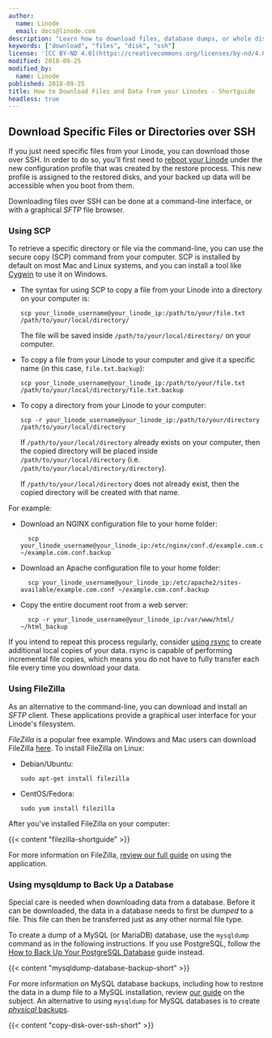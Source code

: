 ```yaml
---
author:
  name: Linode
  email: docs@linode.com
description: "Learn how to download files, database dumps, or whole disks from your Linodes."
keywords: ["download", "files", "disk", "ssh"]
license: '[CC BY-ND 4.0](https://creativecommons.org/licenses/by-nd/4.0)'
modified: 2018-09-25
modified_by:
  name: Linode
published: 2018-09-25
title: How to Download Files and Data from your Linodes - Shortguide
headless: true
---
```


## Download Specific Files or Directories over SSH

If you just need specific files from your Linode, you can download those over SSH. In order to do so, you'll first need to [reboot your Linode](/docs/platform/disk-images/disk-images-and-configuration-profiles/#selecting-and-using-a-configuration-profile) under the new configuration profile that was created by the restore process. This new profile is assigned to the restored disks, and your backed up data will be accessible when you boot from them.

Downloading files over SSH can be done at a command-line interface, or with a graphical *SFTP* file browser.

### Using SCP

To retrieve a specific directory or file via the command-line, you can use the secure copy (SCP) command from your computer. SCP is installed by default on most Mac and Linux systems, and you can install a tool like [Cygwin](#windows-cygwin-instructions) to use it on Windows.

-   The syntax for using SCP to copy a file from your Linode into a directory on your computer is:

        scp your_linode_username@your_linode_ip:/path/to/your/file.txt /path/to/your/local/directory/

    The file will be saved inside `/path/to/your/local/directory/` on your computer.

-   To copy a file from your Linode to your computer and give it a specific name (in this case, `file.txt.backup`):

        scp your_linode_username@your_linode_ip:/path/to/your/file.txt /path/to/your/local/directory/file.txt.backup

-   To copy a directory from your Linode to your computer:

        scp -r your_linode_username@your_linode_ip:/path/to/your/directory /path/to/your/local/directory

    If `/path/to/your/local/directory` already exists on your computer, then the copied directory will be placed inside `/path/to/your/local/directory` (i.e. `/path/to/your/local/directory/directory`).

    If `/path/to/your/local/directory` does not already exist, then the copied directory will be created with that name.

For example:

* Download an NGINX configuration file to your home folder:

        scp your_linode_username@your_linode_ip:/etc/nginx/conf.d/example.com.conf ~/example.com.conf.backup

* Download an Apache configuration file to your home folder:

        scp your_linode_username@your_linode_ip:/etc/apache2/sites-available/example.com.conf ~/example.com.conf.backup

* Copy the entire document root from a web server:

        scp -r your_linode_username@your_linode_ip:/var/www/html/ ~/html_backup

If you intend to repeat this process regularly, consider [using rsync](/docs/security/backups/backing-up-your-data/#understand-the-rsync-command) to create additional local copies of your data. rsync is capable of performing incremental file copies, which means you do not have to fully transfer each file every time you download your data.

### Using FileZilla

As an alternative to the command-line, you can download and install an *SFTP* client. These applications provide a graphical user interface for your Linode's filesystem.

*FileZilla* is a popular free example. Windows and Mac users can download FileZilla [here](https://filezilla-project.org/download.php?show_all=1). To install FileZilla on Linux:

-   Debian/Ubuntu:

        sudo apt-get install filezilla

-   CentOS/Fedora:

        sudo yum install filezilla

After you've installed FileZilla on your computer:

{{< content "filezilla-shortguide" >}}

For more information on FileZilla, [review our full guide](/docs/tools-reference/file-transfer/filezilla/) on using the application.

### Using mysqldump to Back Up a Database

Special care is needed when downloading data from a database. Before it can be downloaded, the data in a database needs to first be *dumped* to a file. This file can then be transferred just as any other normal file type.

To create a dump of a MySQL (or MariaDB) database, use the `mysqldump` command as in the following instructions. If you use PostgreSQL, follow the [How to Back Up Your PostgreSQL Database](/docs/databases/postgresql/how-to-back-up-your-postgresql-database/) guide instead.

{{< content "mysqldump-database-backup-short" >}}

For more information on MySQL database backups, including how to restore the data in a dump file to a MySQL installation, review [our guide](/docs/databases/mysql/use-mysqldump-to-back-up-mysql-or-mariadb/#restore-a-backup) on the subject. An alternative to using `mysqldump` for MySQL databases is to create [*physical* backups](/docs/databases/mysql/create-physical-backups-of-your-mariadb-or-mysql-databases/).

{{< content "copy-disk-over-ssh-short" >}}